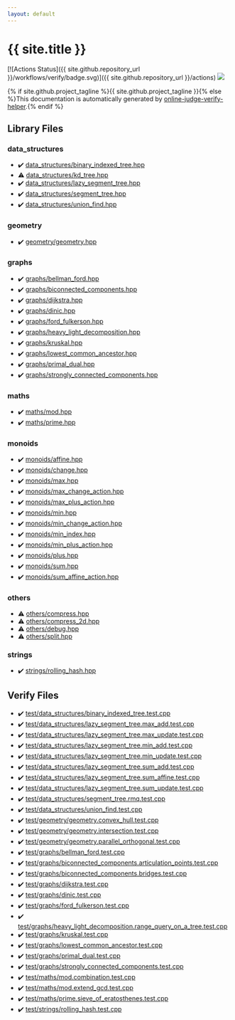 ```yaml
---
layout: default
---
```


<!-- mathjax config similar to math.stackexchange -->
<script type="text/javascript" async
  src="https://cdnjs.cloudflare.com/ajax/libs/mathjax/2.7.5/MathJax.js?config=TeX-MML-AM_CHTML">
</script>
<script type="text/x-mathjax-config">
  MathJax.Hub.Config({
    TeX: { equationNumbers: { autoNumber: "AMS" }},
    tex2jax: {
      inlineMath: [ ['$','$'] ],
      processEscapes: true
    },
    "HTML-CSS": { matchFontHeight: false },
    displayAlign: "left",
    displayIndent: "2em"
  });
</script>

<script type="text/javascript" src="https://cdnjs.cloudflare.com/ajax/libs/jquery/3.4.1/jquery.min.js"></script>
<script src="https://cdn.jsdelivr.net/npm/jquery-balloon-js@1.1.2/jquery.balloon.min.js" integrity="sha256-ZEYs9VrgAeNuPvs15E39OsyOJaIkXEEt10fzxJ20+2I=" crossorigin="anonymous"></script>
<script type="text/javascript" src="assets/js/copy-button.js"></script>
<link rel="stylesheet" href="assets/css/copy-button.css" />


# {{ site.title }}

[![Actions Status]({{ site.github.repository_url }}/workflows/verify/badge.svg)]({{ site.github.repository_url }}/actions)
<a href="{{ site.github.repository_url }}"><img src="https://img.shields.io/github/last-commit/{{ site.github.owner_name }}/{{ site.github.repository_name }}" /></a>

{% if site.github.project_tagline %}{{ site.github.project_tagline }}{% else %}This documentation is automatically generated by <a href="https://github.com/kmyk/online-judge-verify-helper">online-judge-verify-helper</a>.{% endif %}

## Library Files

<div id="9466edd02bad586f9ccf200a84a4dafd"></div>

### data_structures

* :heavy_check_mark: <a href="library/data_structures/binary_indexed_tree.hpp.html">data_structures/binary_indexed_tree.hpp</a>
* :warning: <a href="library/data_structures/kd_tree.hpp.html">data_structures/kd_tree.hpp</a>
* :heavy_check_mark: <a href="library/data_structures/lazy_segment_tree.hpp.html">data_structures/lazy_segment_tree.hpp</a>
* :heavy_check_mark: <a href="library/data_structures/segment_tree.hpp.html">data_structures/segment_tree.hpp</a>
* :heavy_check_mark: <a href="library/data_structures/union_find.hpp.html">data_structures/union_find.hpp</a>


<div id="ed7daeb157cd9b31e53896ad3c771a26"></div>

### geometry

* :heavy_check_mark: <a href="library/geometry/geometry.hpp.html">geometry/geometry.hpp</a>


<div id="e8706a28320e46fa20885a2933e42797"></div>

### graphs

* :heavy_check_mark: <a href="library/graphs/bellman_ford.hpp.html">graphs/bellman_ford.hpp</a>
* :heavy_check_mark: <a href="library/graphs/biconnected_components.hpp.html">graphs/biconnected_components.hpp</a>
* :heavy_check_mark: <a href="library/graphs/dijkstra.hpp.html">graphs/dijkstra.hpp</a>
* :heavy_check_mark: <a href="library/graphs/dinic.hpp.html">graphs/dinic.hpp</a>
* :heavy_check_mark: <a href="library/graphs/ford_fulkerson.hpp.html">graphs/ford_fulkerson.hpp</a>
* :heavy_check_mark: <a href="library/graphs/heavy_light_decomposition.hpp.html">graphs/heavy_light_decomposition.hpp</a>
* :heavy_check_mark: <a href="library/graphs/kruskal.hpp.html">graphs/kruskal.hpp</a>
* :heavy_check_mark: <a href="library/graphs/lowest_common_ancestor.hpp.html">graphs/lowest_common_ancestor.hpp</a>
* :heavy_check_mark: <a href="library/graphs/primal_dual.hpp.html">graphs/primal_dual.hpp</a>
* :heavy_check_mark: <a href="library/graphs/strongly_connected_components.hpp.html">graphs/strongly_connected_components.hpp</a>


<div id="d939e7a6b17e374c1e3db59b4df2ae97"></div>

### maths

* :heavy_check_mark: <a href="library/maths/mod.hpp.html">maths/mod.hpp</a>
* :heavy_check_mark: <a href="library/maths/prime.hpp.html">maths/prime.hpp</a>


<div id="315142c884fa9bdd2be3b42923ffe964"></div>

### monoids

* :heavy_check_mark: <a href="library/monoids/affine.hpp.html">monoids/affine.hpp</a>
* :heavy_check_mark: <a href="library/monoids/change.hpp.html">monoids/change.hpp</a>
* :heavy_check_mark: <a href="library/monoids/max.hpp.html">monoids/max.hpp</a>
* :heavy_check_mark: <a href="library/monoids/max_change_action.hpp.html">monoids/max_change_action.hpp</a>
* :heavy_check_mark: <a href="library/monoids/max_plus_action.hpp.html">monoids/max_plus_action.hpp</a>
* :heavy_check_mark: <a href="library/monoids/min.hpp.html">monoids/min.hpp</a>
* :heavy_check_mark: <a href="library/monoids/min_change_action.hpp.html">monoids/min_change_action.hpp</a>
* :heavy_check_mark: <a href="library/monoids/min_index.hpp.html">monoids/min_index.hpp</a>
* :heavy_check_mark: <a href="library/monoids/min_plus_action.hpp.html">monoids/min_plus_action.hpp</a>
* :heavy_check_mark: <a href="library/monoids/plus.hpp.html">monoids/plus.hpp</a>
* :heavy_check_mark: <a href="library/monoids/sum.hpp.html">monoids/sum.hpp</a>
* :heavy_check_mark: <a href="library/monoids/sum_affine_action.hpp.html">monoids/sum_affine_action.hpp</a>


<div id="5e2bab0ecb94c4ea40777733195abe1b"></div>

### others

* :warning: <a href="library/others/compress.hpp.html">others/compress.hpp</a>
* :warning: <a href="library/others/compress_2d.hpp.html">others/compress_2d.hpp</a>
* :warning: <a href="library/others/debug.hpp.html">others/debug.hpp</a>
* :warning: <a href="library/others/split.hpp.html">others/split.hpp</a>


<div id="8bcf6629759bd278a5c6266bd9c054f8"></div>

### strings

* :heavy_check_mark: <a href="library/strings/rolling_hash.hpp.html">strings/rolling_hash.hpp</a>


## Verify Files

* :heavy_check_mark: <a href="verify/test/data_structures/binary_indexed_tree.test.cpp.html">test/data_structures/binary_indexed_tree.test.cpp</a>
* :heavy_check_mark: <a href="verify/test/data_structures/lazy_segment_tree.max_add.test.cpp.html">test/data_structures/lazy_segment_tree.max_add.test.cpp</a>
* :heavy_check_mark: <a href="verify/test/data_structures/lazy_segment_tree.max_update.test.cpp.html">test/data_structures/lazy_segment_tree.max_update.test.cpp</a>
* :heavy_check_mark: <a href="verify/test/data_structures/lazy_segment_tree.min_add.test.cpp.html">test/data_structures/lazy_segment_tree.min_add.test.cpp</a>
* :heavy_check_mark: <a href="verify/test/data_structures/lazy_segment_tree.min_update.test.cpp.html">test/data_structures/lazy_segment_tree.min_update.test.cpp</a>
* :heavy_check_mark: <a href="verify/test/data_structures/lazy_segment_tree.sum_add.test.cpp.html">test/data_structures/lazy_segment_tree.sum_add.test.cpp</a>
* :heavy_check_mark: <a href="verify/test/data_structures/lazy_segment_tree.sum_affine.test.cpp.html">test/data_structures/lazy_segment_tree.sum_affine.test.cpp</a>
* :heavy_check_mark: <a href="verify/test/data_structures/lazy_segment_tree.sum_update.test.cpp.html">test/data_structures/lazy_segment_tree.sum_update.test.cpp</a>
* :heavy_check_mark: <a href="verify/test/data_structures/segment_tree.rmq.test.cpp.html">test/data_structures/segment_tree.rmq.test.cpp</a>
* :heavy_check_mark: <a href="verify/test/data_structures/union_find.test.cpp.html">test/data_structures/union_find.test.cpp</a>
* :heavy_check_mark: <a href="verify/test/geometry/geometry.convex_hull.test.cpp.html">test/geometry/geometry.convex_hull.test.cpp</a>
* :heavy_check_mark: <a href="verify/test/geometry/geometry.intersection.test.cpp.html">test/geometry/geometry.intersection.test.cpp</a>
* :heavy_check_mark: <a href="verify/test/geometry/geometry.parallel_orthogonal.test.cpp.html">test/geometry/geometry.parallel_orthogonal.test.cpp</a>
* :heavy_check_mark: <a href="verify/test/graphs/bellman_ford.test.cpp.html">test/graphs/bellman_ford.test.cpp</a>
* :heavy_check_mark: <a href="verify/test/graphs/biconnected_components.articulation_points.test.cpp.html">test/graphs/biconnected_components.articulation_points.test.cpp</a>
* :heavy_check_mark: <a href="verify/test/graphs/biconnected_components.bridges.test.cpp.html">test/graphs/biconnected_components.bridges.test.cpp</a>
* :heavy_check_mark: <a href="verify/test/graphs/dijkstra.test.cpp.html">test/graphs/dijkstra.test.cpp</a>
* :heavy_check_mark: <a href="verify/test/graphs/dinic.test.cpp.html">test/graphs/dinic.test.cpp</a>
* :heavy_check_mark: <a href="verify/test/graphs/ford_fulkerson.test.cpp.html">test/graphs/ford_fulkerson.test.cpp</a>
* :heavy_check_mark: <a href="verify/test/graphs/heavy_light_decomposition.range_query_on_a_tree.test.cpp.html">test/graphs/heavy_light_decomposition.range_query_on_a_tree.test.cpp</a>
* :heavy_check_mark: <a href="verify/test/graphs/kruskal.test.cpp.html">test/graphs/kruskal.test.cpp</a>
* :heavy_check_mark: <a href="verify/test/graphs/lowest_common_ancestor.test.cpp.html">test/graphs/lowest_common_ancestor.test.cpp</a>
* :heavy_check_mark: <a href="verify/test/graphs/primal_dual.test.cpp.html">test/graphs/primal_dual.test.cpp</a>
* :heavy_check_mark: <a href="verify/test/graphs/strongly_connected_components.test.cpp.html">test/graphs/strongly_connected_components.test.cpp</a>
* :heavy_check_mark: <a href="verify/test/maths/mod.combination.test.cpp.html">test/maths/mod.combination.test.cpp</a>
* :heavy_check_mark: <a href="verify/test/maths/mod.extend_gcd.test.cpp.html">test/maths/mod.extend_gcd.test.cpp</a>
* :heavy_check_mark: <a href="verify/test/maths/prime.sieve_of_eratosthenes.test.cpp.html">test/maths/prime.sieve_of_eratosthenes.test.cpp</a>
* :heavy_check_mark: <a href="verify/test/strings/rolling_hash.test.cpp.html">test/strings/rolling_hash.test.cpp</a>


